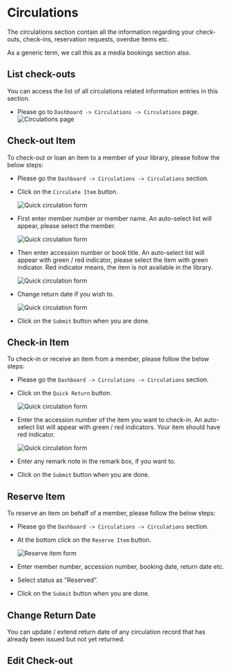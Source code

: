 # Circulations

The circulations section contain all the information regarding your check-outs, check-ins, reservation requests, overdue items etc.

As a generic term, we call this as a media bookings section also.

## List check-outs

You can access the list of all circulations related information entries in this section. 

* Please go to `Dashboard -> Circulations -> Circulations` page.
	![Circulations page](img/circulations-page.png)

## Check-out Item

To check-out or loan an item to a member of your library, please follow the below steps:

* Please go the `Dashboard -> Circulations -> Circulations` section.
* Click on the `Circulate Item` button.

	![Quick circulation form](img/circulations-quick-circulation-form.png)

* First enter member number or member name. An auto-select list will appear, please select the member.

	![Quick circulation form](img/circulations-quick-circulation-form-1.png)

* Then enter accession number or book title. An auto-select list will appear with green / red indicator, please select the item with green indicator. Red indicator means, the item is not available in the library.

	![Quick circulation form](img/circulations-quick-circulation-form-2.png)

* Change return date if you wish to.

	![Quick circulation form](img/circulations-quick-circulation-form-3.png)

* Click on the `Submit` button when you are done.

## Check-in Item

To check-in or receive an item from a member, please follow the below steps:

* Please go the `Dashboard -> Circulations -> Circulations` section.
* Click on the `Quick Return` button.

	![Quick circulation form](img/circulations-check-in-form1.png)

* Enter the accession number of the item you want to check-in. An auto-select list will appear with green / red indicators. Your item should have red indicator.

	![Quick circulation form](img/circulations-check-in-form2.png)

* Enter any remark note in the remark box, if you want to.
* Click on the `Submit` button when you are done.

## Reserve Item

To reserve an item on behalf of a member, please follow the below steps:

* Please go the `Dashboard -> Circulations -> Circulations` section.
* At the bottom click on the `Reserve Item` button.

	![Reserve item form](img/circulations-reserve-form.png)

* Enter member number, accession number, booking date, return date etc.
* Select status as "Reserved".
* Click on the `Submit` button when you are done.

## Change Return Date

You can update / extend return date of any circulation record that has already been issued but not yet returned.

## Edit Check-out


